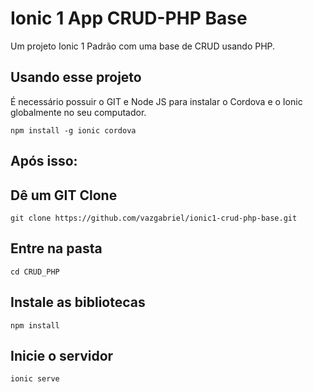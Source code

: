 Ionic 1 App CRUD-PHP Base
==============

Um projeto Ionic 1 Padrão com uma base de CRUD usando PHP.

## Usando esse projeto

É necessário possuir o GIT e Node JS para instalar o Cordova e o Ionic globalmente no seu computador.

```Usando o GIT BASH
npm install -g ionic cordova
```

## Após isso:

## Dê um GIT Clone
```Usando o GIT BASH
git clone https://github.com/vazgabriel/ionic1-crud-php-base.git
```
## Entre na pasta
```Entre na pasta do projeto
cd CRUD_PHP
```
## Instale as bibliotecas
```Depois disso dê um npm install para instalas as bibliotecas necessárias
npm install
```

## Inicie o servidor
```Após isso inicie seu servidor
ionic serve
```